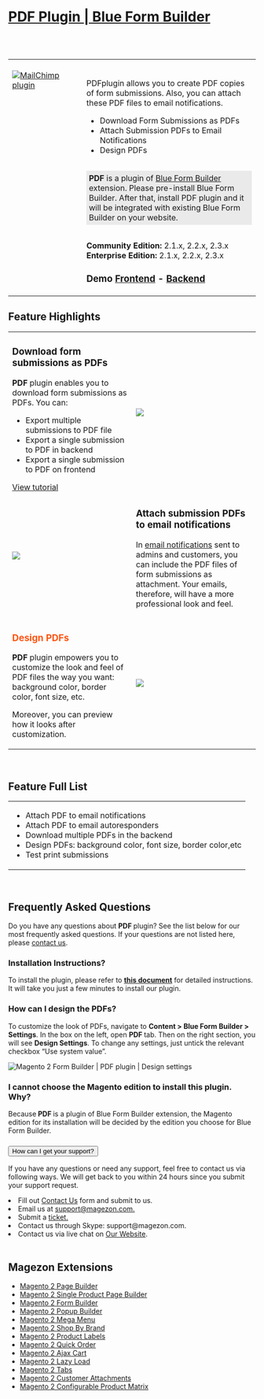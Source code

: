 <html>
<h1><a href="https://www.magezon.com/blue-form-builder-pdf.html">PDF Plugin | Blue Form Builder</a></h1>
<br/><br/>
<table>
    <td width="30%" valign="top"style="border: none; ">
        <br><a href="https://www.magezon.com/blue-form-builder-pdf.html"><img src="https://www.magezon.com/pub/media/catalog/product/p/d/pdf_2.png" alt="MailChimp plugin" aria-labelledby="labelledby1538121188674" class="fotorama__img" aria-hidden="false"><p>
    <td style="border:none;"></br>
        <div class="product attribute overview">
            <div class="valune">
                <p>
                <p>PDFplugin allows you to create PDF copies of form submissions. Also, you can attach these PDF files to email notifications.</p>
                <ul class="firebase-list">
                    <li>Download Form Submissions as PDFs</li>
                    <li>Attach Submission PDFs to Email Notifications</li>
                    <li>Design PDFs</li>
                </ul>
                <p style="margin: 2rem 0; background-color: #eaeaea; padding: 5px;"><b>PDF</b> is a plugin of <a href="https://www.magezon.com/magento-2-form-builder.html">Blue Form Builder</a> extension. Please pre-install Blue Form Builder. After that, install PDF plugin and it will be integrated with existing Blue Form Builder on your website.</p> </div>
        </div>
    <div>
                        <span><b>Community Edition:</b>&nbsp;2.1.x, 2.2.x, 2.3.x
                        <br><b>Enterprise Edition:</b>&nbsp;2.1.x, 2.2.x, 2.3.x</span>
    </div>
    <div>
        <h3>
            </a>Demo <a href="http://blueformbuilder.m2.magezon.com/submission-confirmed/9611b286006172a77558615400d5a6031555560442#bfb-submission-pdf" rel="nofollow">Frontend</a> - <a
                href="http://blueformbuilder.m2.magezon.com/admin/blueformbuilder/submission/edit/submission_id/107/"
                rel="nofollow">Backend
        </a>
        </h3>
    </div></td>
    </tr>
</table><h2>Feature Highlights </h2>
<table>
    <tbody>
    <tr  id="easily-customize">
        <td width="50%">
            <div class="col-md-6">
                <h3>Download form submissions as PDFs</h3>
                <p><b>PDF</b> plugin enables you to download form submissions as PDFs. You can:</p>
                <ul>
                    <li>Export multiple submissions to PDF file</li>
                    <li>Export a single submission to PDF in backend</li>
                    <li>Export a single submission to PDF on frontend</li>
                </ul>
                <a href="https://blog.magezon.com/download-form-submission-pdf-blue-form-builder/">View tutorial</a>
            </div>
        </td>
        <td>
            <div class="col-md-6">
                <img src="https://www.magezon.com/pub/media/blueformbuilder/blueformbuilder2/PDF_plugin___Export_a_submission_to_PDF_in_backend.png">
            </div>
        </td>
    </tr>
    <tr id="support-color">
        <td width="50%">
            <div class="col-md-6">
                <p><img src="https://www.magezon.com/pub/media/blueformbuilder/blueformbuilder2/PDF_plugin___Attach_submission_pdfs_to_admin_email_notifications_1.png"></p>
            </div>
        </td>
        <td>
            <div class="col-md-6">
                <h3>Attach submission PDFs to email notifications</h3>
                <p>In <a href="https://www.magezon.com/blue-form-builder-auto-email-notifications">email notifications</a> sent to admins and customers, you can include the PDF files of form submissions as attachment. Your emails, therefore, will have a more professional look and feel.</p>
            </div>
        </td>
    </tr>
    <tr id="support-multiple">
        <td width="50%">
            <div class="col-md-6">
                <h3 <span style="color: #ff5510">Design PDFs</h3>
                <p><b>PDF</b> plugin empowers you to customize the look and feel of PDF files the way you want: background color, border color, font size, etc.<p>
                    <p>Moreover, you can preview how it looks after customization.</p>
            </div>
        </td>
        <td>
            <div class="col-md-6">
                <p><img src="https://www.magezon.com/pub/media/wysiwyg/extension/blueformbuilder/PDF___Design_PDFs.png"/></p>
            </div>
        </td>
    </tr>
    </tbody>
</table>
<br>
<div>
    <h2>Feature Full List</h2>
    <table>
        <tr>
            <td valign="top">
                <div class="col-lg-6 col-md-6 col-sm-6 col-xs-12">
                    <ul>
                        <li><span style="font-weight: 400;">Attach PDF to email notifications</span></li>
                        <li><span style="font-weight: 400;">Attach PDF to email autoresponders</span></li>
                        <li><span style="font-weight: 400;">Download multiple PDFs in the backend</span></li>
                        <li><span style="font-weight: 400;">Design PDFs: background color, font size, border color,etc</span></li>
                        <li><span style="font-weight: 400;">Test print submissions</span></li>
                    </ul>
                </div>
            </td>
        </tr>
    </table>
    <br/>
</div>
<div>
    <h2>Frequently Asked Questions</h2>
    <p>Do you have any questions about <strong>PDF&nbsp;</strong>plugin? See the list below for our most frequently asked questions. If your questions are not listed here, please <a href="https://www.magezon.com/contact/" target="_blank" rel="nofollow noopener">contact us</a>.</p>
    <div class="col-md-6"><h3>Installation Instructions?</h3>
        <div class="panel">
            <p>To install the plugin, please refer to <a title="Report Plugin Installation Guide" href="https://magezon.com/pub/media/productfile/blueformbuilder-v1.0.0-installation-guides.pdf" target="_blank" rel="noopener"><strong>this document</strong></a> for detailed instructions. It will take you just a few minutes to install our plugin.</p>
        </div>
    </div>
    <div class="col-md-6"><h3 class="accordion">How can I design the PDFs?</h3>
        <div class="panel">
            <p dir="ltr">To customize the look of PDFs, navigate to <strong>Content &gt; Blue Form Builder &gt; Settings</strong>. In the box on the left, open <strong>PDF </strong>tab. Then on the right section, you will see <strong>Design Settings</strong>. To change any settings, just untick the relevant checkbox “Use system value”.</p>
            <p dir="ltr"><img src="https://www.magezon.com/pub/media/wysiwyg/extension/blueformbuilder/PDF___Change_design_settings_for_PDF.png" alt="Magento 2 Form Builder | PDF plugin | Design settings"></p>
        </div>
        <h3 class="accordion">I cannot choose the Magento edition to install this plugin. Why?</h3>
        <div class="panel">
            <p>Because<strong>&nbsp;PDF&nbsp;</strong>is a plugin of Blue Form Builder extension, the Magento edition for its installation will be decided by the edition you choose for Blue Form Builder.</p>
        </div>
        <h3><button class="accordion"> How can I get your support?</button></h3>
                            <div class="panel">
                                <p>
                                    If you have any questions or need any support, feel free to contact us via following ways. We will get back to you within 24 hours since you submit your support request.
                                </p>
                                <li>Fill out <a href="https://www.magezon.com/contact">Contact Us</a> form and submit to us.</li>
                                <li>Email us at <a href="Email us at support@magezon.com.">support@magezon.com.</a>
                                </li>
                                <li>Submit a <a href="https://magezon.ticksy.com/"> ticket.</a>
                                </li>
                                <li>Contact us through Skype: support@magezon.com.</li>
                                <li>Contact us via live chat on <a href="https://www.magezon.com/">Our Website</a>.</li>
                            </ul>
                        </div>
                    </div>
                </div>
                <br>
                <div class="extensions">
                    <h2>Magezon Extensions</h2>
                    <ul class="firebase-list">
                        <li>
                            <a href="https://www.magezon.com/magezon-page-builder-for-magento-2.html">Magento 2 Page Builder</a>
                        </li>
                        <li>
                            <a href="https://www.magezon.com/magento-2-single-product-page-builder.html">Magento 2 Single Product Page Builder</a>
                        </li>
                        <li>
                            <a href="https://www.magezon.com/magento-2-form-builder.html">Magento 2 Form Builder</a>
                        </li>
                        <li>
                            <a href="https://www.magezon.com/magento-2-popup-builder.html">Magento 2 Popup Builder</a>
                        </li>
                        <li>
                            <a href="https://www.magezon.com/magento-2-mega-menu.html" rel="nofollow">Magento 2 Mega Menu</a>
                        </li>
                        <li>
                            <a href="https://www.magezon.com/magento-2-shop-by-brand.html">Magento 2 Shop By Brand</a>
                        </li>
                        <li>
                            <a href="https://www.magezon.com/product-labels.html">Magento 2 Product Labels</a>
                        </li>
                        <li>
                            <a href="https://www.magezon.com/magento-2-quick-order.html">Magento 2 Quick Order</a>
                        </li>
                        <li>
                            <a href="https://www.magezon.com/magento-2-ajax-cart-pro.html">Magento 2 Ajax Cart</a>
                        </li>
                        <li>
                            <a href="https://www.magezon.com/magento-2-lazy-load.html/">Magento 2 Lazy Load</a>
                        </li>
                        <li>
                            <a href="https://www.magezon.com/magento-2-tabs-pro.html/">Magento 2 Tabs</a>
                        </li>
                        <li>
                            <a href="https://www.magezon.com/magento-2-customer-attachments.html">Magento 2 Customer Attachments</a>
                        </li>
                        <li>
                            <a href="https://www.magezon.com/configurable-product-matrix.html">Magento 2 Configurable Product Matrix</a>
                        </li>
                    </ul>
                </div>
